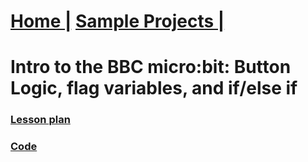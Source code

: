 # [Home |](../index.md) [Sample Projects  |](pages/projects)
# Intro to the BBC micro:bit: Button Logic, flag variables, and if/else if
### [Lesson plan](../assets/microBit_Lesson_02.pdf)
### [Code](https://github.com/SAYbaw/polyflag_image_gallery)
